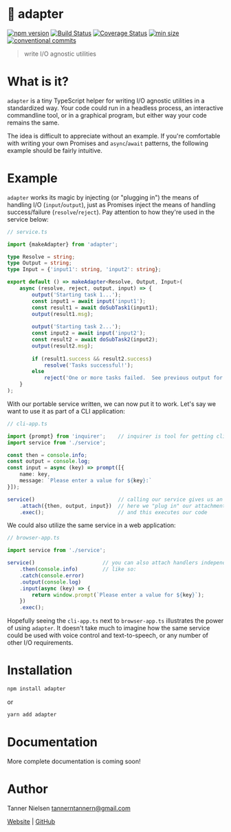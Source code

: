 # 🔌 adapter
[![npm version](https://badgen.net/npm/v/adapter)](https://npmjs.com/package/adapter)
[![Build Status](https://travis-ci.org/tannerntannern/adapter.svg?branch=master)](https://travis-ci.org/tannerntannern/adapter)
[![Coverage Status](https://coveralls.io/repos/github/tannerntannern/adapter/badge.svg?branch=master)](https://coveralls.io/github/tannerntannern/adapter?branch=master)
[![min size](https://badgen.net/bundlephobia/min/adapter)](https://bundlephobia.com/result?p=adapter)
[![conventional commits](https://badgen.net/badge/Conventional%20Commits/1.0.0/yellow)](https://www.conventionalcommits.org/)

> write I/O agnostic utilities

# What is it?
<!-- [description] -->
`adapter` is a tiny TypeScript helper for writing I/O agnostic utilities in a standardized way.  Your code could run in a headless process, an interactive commandline tool, or in a graphical program, but either way your code remains the same.
<!-- [description] -->

The idea is difficult to appreciate without an example.  If you're comfortable with writing your own Promises and `async`/`await` patterns, the following example should be fairly intuitive.  <!-- Additionally, [more detailed documentation](https://tannerntannern.github.io/adapter) is available. -->

# Example
`adapter` works its magic by injecting (or "plugging in") the means of handling I/O (`input`/`output`), just as Promises inject the means of handling success/failure (`resolve`/`reject`).  Pay attention to how they're used in the service below:

```typescript
// service.ts

import {makeAdapter} from 'adapter';

type Resolve = string;
type Output = string;
type Input = {'input1': string, 'input2': string};

export default () => makeAdapter<Resolve, Output, Input>(
    async (resolve, reject, output, input) => {
    	output('Starting task 1...');
        const input1 = await input('input1');
        const result1 = await doSubTask1(input1);
        output(result1.msg);
        
        output('Starting task 2...');
        const input2 = await input('input2');
        const result2 = await doSubTask2(input2);
        output(result2.msg);
        
        if (result1.success && result2.success)
            resolve('Tasks successful!');
        else
            reject('One or more tasks failed.  See previous output for details.');
    }
);
```

With our portable service written, we can now put it to work.  Let's say we want to use it as part of a CLI application:

```typescript
// cli-app.ts

import {prompt} from 'inquirer';    // inquirer is tool for getting cli input
import service from './service';

const then = console.info;
const output = console.log;
const input = async (key) => prompt([{
    name: key,
    message: `Please enter a value for ${key}:`
}]);

service()                           // calling our service gives us an `Adapter`
    .attach({then, output, input})  // here we "plug in" our attachments
    .exec();                        // and this executes our code
```

We could also utilize the same service in a web application:

```typescript
// browser-app.ts

import service from './service';

service()                      // you can also attach handlers independently,
    .then(console.info)        // like so:
    .catch(console.error)
    .output(console.log)
    .input(async (key) => {
    	return window.prompt(`Please enter a value for ${key}`);
    })
    .exec();
```

Hopefully seeing the `cli-app.ts` next to `browser-app.ts` illustrates the power of using `adapter`.  It doesn't take much to imagine how the same service could be used with voice control and text-to-speech, or any number of other I/O requirements.

# Installation
<!-- [installation] -->
```bash
npm install adapter
```
or
```bash
yarn add adapter
```
<!-- [installation] -->

# Documentation
More complete documentation is coming soon!  <!-- Be sure to check out [the documentation](https://tannerntannern.github.io/adapter)!  It includes examples, a detailed API description, and more. -->

# Author
Tanner Nielsen <tannerntannern@gmail.com>

[Website](https://tannernielsen.com) | [GitHub](https://github.com/tannerntannern)
